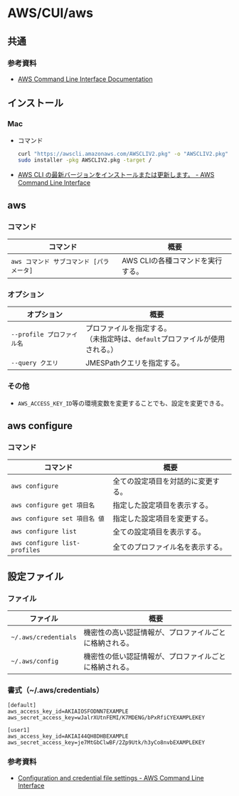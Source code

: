 # AWS/CUI/aws

## 共通

### 参考資料

- [AWS Command Line Interface Documentation](https://docs.aws.amazon.com/cli/index.html)

## インストール

### Mac

- コマンド

  ```bash
  curl "https://awscli.amazonaws.com/AWSCLIV2.pkg" -o "AWSCLIV2.pkg"
  sudo installer -pkg AWSCLIV2.pkg -target /
  ```

- [AWS CLI の最新バージョンをインストールまたは更新します。 - AWS Command Line Interface](https://docs.aws.amazon.com/ja_jp/cli/latest/userguide/getting-started-install.html)

## aws

### コマンド

| コマンド                             | 概要                              |
| ------------------------------------ | --------------------------------- |
| `aws コマンド サブコマンド [パラメータ]` | AWS CLIの各種コマンドを実行する。 |

### オプション

| オプション                 | 概要                                                         |
| -------------------------- | ------------------------------------------------------------ |
| `--profile プロファイル名` | プロファイルを指定する。<br />（未指定時は、`default`プロファイルが使用される。） |
| `--query クエリ`           | JMESPathクエリを指定する。                                   |

### その他

- `AWS_ACCESS_KEY_ID`等の環境変数を変更することでも、設定を変更できる。

## aws configure

### コマンド

| コマンド                          | 概要                |
|-------------------------------|-------------------|
| `aws configure`               | 全ての設定項目を対話的に変更する。 |
| `aws configure get 項目名`       | 指定した設定項目を表示する。    |
| `aws configure set 項目名 値`     | 指定した設定項目を変更する。    |
| `aws configure list`          | 全ての設定項目を表示する。     |
| `aws configure list-profiles` | 全てのプロファイル名を表示する。  |

## 設定ファイル

### ファイル

| ファイル             | 概要                                                   |
| -------------------- | ------------------------------------------------------ |
| `~/.aws/credentials` | 機密性の高い認証情報が、プロファイルごとに格納される。 |
| `~/.aws/config`      | 機密性の低い認証情報が、プロファイルごとに格納される。 |

### 書式（~/.aws/credentials）

```text
[default]
aws_access_key_id=AKIAIOSFODNN7EXAMPLE
aws_secret_access_key=wJalrXUtnFEMI/K7MDENG/bPxRfiCYEXAMPLEKEY

[user1]
aws_access_key_id=AKIAI44QH8DHBEXAMPLE
aws_secret_access_key=je7MtGbClwBF/2Zp9Utk/h3yCo8nvbEXAMPLEKEY
```

### 参考資料

- [Configuration and credential file settings - AWS Command Line Interface](https://docs.aws.amazon.com/cli/latest/userguide/cli-configure-files.html)
